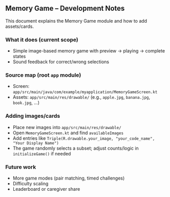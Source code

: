 ## Memory Game – Development Notes

This document explains the Memory Game module and how to add assets/cards.

### What it does (current scope)
- Simple image-based memory game with preview → playing → complete states
- Sound feedback for correct/wrong selections

### Source map (root `app` module)
- Screen: `app/src/main/java/com/example/myapplication/MemoryGameScreen.kt`
- Assets: `app/src/main/res/drawable/` (e.g., `apple.jpg`, `banana.jpg`, `book.jpg`, ...)

### Adding images/cards
- Place new images into `app/src/main/res/drawable/`
- Open `MemoryGameScreen.kt` and find `availableImages`
- Add entries like `Triple(R.drawable.your_image, "your_code_name", "Your Display Name")`
- The game randomly selects a subset; adjust counts/logic in `initializeGame()` if needed

### Future work
- More game modes (pair matching, timed challenges)
- Difficulty scaling
- Leaderboard or caregiver share


